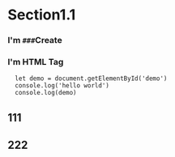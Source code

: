 <script src="../assets/utils/jquery-1.12.4.js"></script>
# Section1.1

### I'm `###`Create

<div id="demo">
<h3>I'm HTML Tag</h3>
</div>

```
  let demo = document.getElementById('demo')
  console.log('hello world')
  console.log(demo)
```
<script>
  console.log('hello world')
</script>
## 111

## 222 